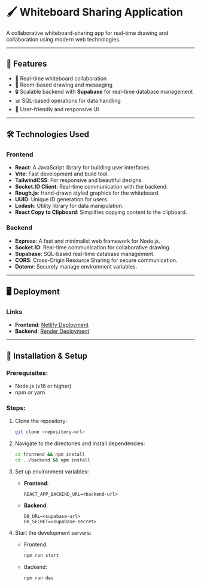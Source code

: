 # 🖌️ Whiteboard Sharing Application

A collaborative whiteboard-sharing app for real-time drawing and collaboration using modern web technologies.

---

## 🌟 Features
- 🎨 Real-time whiteboard collaboration
- 🚀 Room-based drawing and messaging
- 🔒 Scalable backend with **Supabase** for real-time database management
- 📊 SQL-based operations for data handling
- 🌈 User-friendly and responsive UI

---

## 🛠️ Technologies Used

### **Frontend**
- **React**: A JavaScript library for building user interfaces.
- **Vite**: Fast development and build tool.
- **TailwindCSS**: For responsive and beautiful designs.
- **Socket.IO Client**: Real-time communication with the backend.
- **Rough.js**: Hand-drawn styled graphics for the whiteboard.
- **UUID**: Unique ID generation for users.
- **Lodash**: Utility library for data manipulation.
- **React Copy to Clipboard**: Simplifies copying content to the clipboard.

### **Backend**
- **Express**: A fast and minimalist web framework for Node.js.
- **Socket.IO**: Real-time communication for collaborative drawing.
- **Supabase**: SQL-based real-time database management.
- **CORS**: Cross-Origin Resource Sharing for secure communication.
- **Dotenv**: Securely manage environment variables.

---

## 🖥️ Deployment

### Links
- **Frontend**: [Netlify Deployment](https://cool-brioche-284169.netlify.app/)
- **Backend**: [Render Deployment](https://drawing-app-91bo.onrender.com/)

---

## 🚀 Installation & Setup

### Prerequisites:
- Node.js (v16 or higher)
- npm or yarn

### Steps:
1. Clone the repository:
   ```bash
   git clone <repository-url>
   ```

2. Navigate to the directories and install dependencies:
   ```bash
   cd frontend && npm install
   cd ../backend && npm install
   ```

3. Set up environment variables:
   - **Frontend**:
     ```env
     REACT_APP_BACKEND_URL=<backend-url>
     ```
   - **Backend**:
     ```env
     DB_URL=<supabase-url>
     DB_SECRET=<supabase-secret>
     ```

4. Start the development servers:
   - Frontend:
     ```bash
     npm run start
     ```
   - Backend:
     ```bash
     npm run dev
     ```



